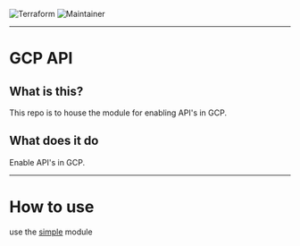 ![Terraform](https://img.shields.io/badge/terraform-%235835CC.svg?style=for-the-badge&logo=terraform&logoColor=white) ![Maintainer](https://img.shields.io/badge/Built%20By-Bradley-brightgreen?style=for-the-badge&logo=terraform_)

---

# GCP API

## What is this?
This repo is to house the module for enabling API's in GCP. 

## What does it do
Enable API's in GCP.

---

# How to use

use the [simple](https://github.com/userbradley/terraform-module-google-api/blob/master/module/simple/README.md) module

